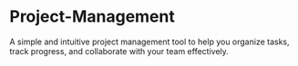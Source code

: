 # Project-Management
A simple and intuitive project management tool to help you organize tasks, track progress, and collaborate with your team effectively.
